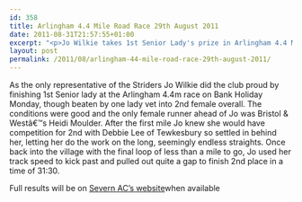 ```yaml
---
id: 358
title: Arlingham 4.4 Mile Road Race 29th August 2011
date: 2011-08-31T21:57:55+01:00
excerpt: "<p>Jo Wilkie takes 1st Senior Lady's prize in Arlingham 4.4 Mile Race</p>"
layout: post
permalink: /2011/08/arlingham-44-mile-road-race-29th-august-2011/
---
```

As the only representative of the Striders Jo Wilkie did the club proud by finishing 1st Senior lady at the Arlingham 4.4m race on Bank Holiday Monday, though beaten by one lady vet into 2nd female overall. The conditions were good and the only female runner ahead of Jo was Bristol & Westâ€™s Heidi Moulder. After the first mile Jo knew she would have competition for 2nd with Debbie Lee of Tewkesbury so settled in behind her, letting her do the work on the long, seemingly endless straights. Once back into the village with the final loop of less than a mile to go, Jo used her track speed to kick past and pulled out quite a gap to finish 2nd place in a time of 31:30.

Full results will be on <a href="http://www.severnac.co.uk/results.php" target="_blank" rel="nofollow">Severn AC&#8217;s website</a>when available